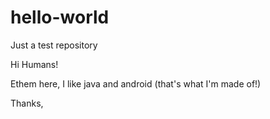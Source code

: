 # hello-world
Just a test repository

Hi Humans!

Ethem here, I like java and android (that's what I'm made of!)

Thanks,
